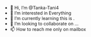 - 👋 Hi, I’m @Tanka-Tani4
- 👀 I’m interested in Everything 
- 🌱 I’m currently learning this is .
- 💞️ I’m looking to collaborate on ...
- 📫 How to reach me only on mailbox

<!---
Tanka-Tani4/Tanka-Tani4 is a ✨ special ✨ repository because its `README.md` (this file) appears on your GitHub profile.
You can click the Preview link to take a look at your changes.
--->
